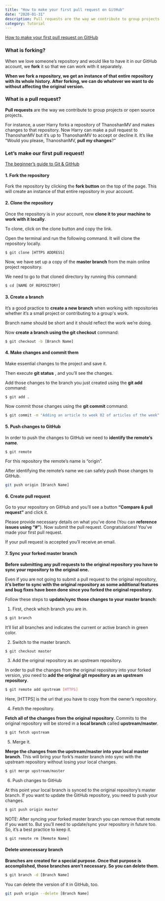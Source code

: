 ```yaml
---
title: "How to make your first pull request on GitHub"
date: "2020-01-31"
description: Pull requests are the way we contribute to group projects or open source projects.
category: Tutorial
---
```


[How to make your first pull request on GitHub](https://www-freecodecamp-org.cdn.ampproject.org/c/s/www.freecodecamp.org/news/how-to-make-your-first-pull-request-on-github-3/amp/)

### What is forking?
When we love someone’s repository and would like to have it in our GitHub account, we **fork** it so that we can work with it separately.

**When we fork a repository, we get an instance of that entire repository with its whole history. After forking, we can do whatever we want to do without affecting the original version.**

### What is a pull request?
**Pull requests** are the way we contribute to group projects or open source projects.

For instance, a user Harry forks a repository of ThanoshanMV and makes changes to that repository. Now Harry can make a pull request to ThanoshanMV but it’s up to ThanoshanMV to accept or decline it. It’s like “Would you please, ThanoshanMV, **pull my changes**?”

### Let’s make our first pull request!

[The beginner’s guide to Git & GitHub](https://medium.com/@mvthanoshan9/ubuntu-a-beginners-guide-to-git-github-44a2d2fda0b8)    

#### 1. Fork the repository
Fork the repository by clicking the **fork button** on the top of the page. This will create an instance of that entire repository in your account.   

#### 2. Clone the repository
Once the repository is in your account, now **clone it to your machine to work with it locally**.

To clone, click on the clone button and copy the link.

Open the terminal and run the following command. It will clone the repository locally.
```bash
$ git clone [HTTPS ADDRESS]
```

Now, we have set up a copy of the **master branch** from the main online project repository.

We need to go to that cloned directory by running this command:
```bash
$ cd [NAME OF REPOSITORY]
```

#### 3. Create a branch

It’s a good practice to **create a new branch** when working with repositories whether it’s a small project or contributing to a group's work.

Branch name should be short and it should reflect the work we’re doing.

Now **create a branch using the git checkout** command:
```bash
$ git checkout -b [Branch Name]
```

#### 4. Make changes and commit them

Make essential changes to the project and save it.

Then execute **git status** , and you’ll see the changes.

Add those changes to the branch you just created using the **git add** command:
```bash
$ git add .
```

Now commit those changes using the **git commit** command:
```bash
$ git commit -m "Adding an article to week 02 of articles of the week"
```

#### 5. Push changes to GitHub

In order to push the changes to GitHub we need to **identify the remote’s name**.
```bash
$ git remote
```

For this repository the remote’s name is “origin”.

After identifying the remote’s name we can safely push those changes to GitHub.
```bash
git push origin [Branch Name]
```

#### 6. Create pull request

Go to your repository on GitHub and you’ll see a button **“Compare & pull request”** and click it.

Please provide necessary details on what you’ve done (You can **reference issues using “#”**). Now submit the pull request. Congratulations! You've made your first pull request.  

If your pull request is accepted you’ll receive an email.

#### 7. Sync your forked master branch

**Before submitting any pull requests to the original repository you have to sync your repository to the original one.**

Even if you are not going to submit a pull request to the original repository, **it’s better to sync with the original repository as some additional features and bug fixes have been done since you forked the original repository**.

Follow these steps to **update/sync those changes to your master branch**:

1. First, check which branch you are in.
```bash
$ git branch
```

It’ll list all branches and indicates the current or active branch in green color.

2. Switch to the master branch.
```bash
$ git checkout master
```

3. Add the original repository as an upstream repository.

In order to pull the changes from the original repository into your forked version, you need to **add the original git repository as an upstream repository**.
```bash
$ git remote add upstream [HTTPS]
```
Here, \[HTTPS\] is the url that you have to copy from the owner’s repository.

4. Fetch the repository.

**Fetch all of the changes from the original repository**. Commits to the original repository will be stored in a **local branch** called **upstream/master**.
```bash
$ git fetch upstream
```

5. Merge it.

**Merge the changes from the upstream/master into your local master branch**. This will bring your fork’s master branch into sync with the upstream repository without losing your local changes.
```bash
$ git merge upstream/master
```
6. Push changes to GitHub

At this point your local branch is synced to the original repository’s master branch. If you want to update the GitHub repository, you need to push your changes.
```bash
$ git push origin master
```
NOTE: After syncing your forked master branch you can remove that remote if you want to. But you’ll need to update/sync your repository in future too. So, it’s a best practice to keep it.
```bash
$ git remote rm [Remote Name]
```
#### Delete unnecessary branch
**Branches are created for a special purpose. Once that purpose is accomplished, those branches aren’t necessary. So you can delete them**.
```bash
$ git branch -d [Branch Name]
```
You can delete the version of it in GitHub, too.
```bash
git push origin --delete [Branch Name]
```







